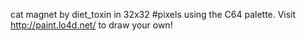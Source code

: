 cat magnet by diet_toxin in 32x32 #pixels using the C64 palette. Visit http://paint.lo4d.net/ to draw your own! 